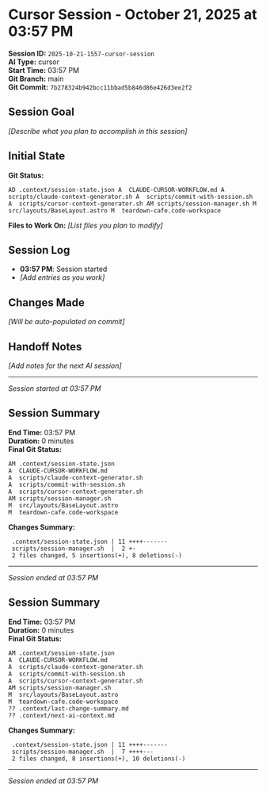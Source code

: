 # Cursor Session - October 21, 2025 at 03:57 PM

**Session ID:** `2025-10-21-1557-cursor-session`  
**AI Type:** cursor  
**Start Time:** 03:57 PM  
**Git Branch:** main  
**Git Commit:** `7b278324b942bcc11bbad5b846d86e426d3ee2f2`  

## Session Goal
*[Describe what you plan to accomplish in this session]*

## Initial State
**Git Status:**
```
AD .context/session-state.json A  CLAUDE-CURSOR-WORKFLOW.md A  scripts/claude-context-generator.sh A  scripts/commit-with-session.sh A  scripts/cursor-context-generator.sh AM scripts/session-manager.sh M  src/layouts/BaseLayout.astro M  teardown-cafe.code-workspace 
```

**Files to Work On:**
*[List files you plan to modify]*

## Session Log
- **03:57 PM**: Session started
- *[Add entries as you work]*

## Changes Made
*[Will be auto-populated on commit]*

## Handoff Notes
*[Add notes for the next AI session]*

---
*Session started at 03:57 PM*

## Session Summary
**End Time:** 03:57 PM  
**Duration:** 0 minutes  
**Final Git Status:**
```
AM .context/session-state.json
A  CLAUDE-CURSOR-WORKFLOW.md
A  scripts/claude-context-generator.sh
A  scripts/commit-with-session.sh
A  scripts/cursor-context-generator.sh
AM scripts/session-manager.sh
M  src/layouts/BaseLayout.astro
M  teardown-cafe.code-workspace
```

**Changes Summary:**
```
 .context/session-state.json | 11 ++++-------
 scripts/session-manager.sh  |  2 +-
 2 files changed, 5 insertions(+), 8 deletions(-)
```

---
*Session ended at 03:57 PM*

## Session Summary
**End Time:** 03:57 PM  
**Duration:** 0 minutes  
**Final Git Status:**
```
AM .context/session-state.json
A  CLAUDE-CURSOR-WORKFLOW.md
A  scripts/claude-context-generator.sh
A  scripts/commit-with-session.sh
A  scripts/cursor-context-generator.sh
AM scripts/session-manager.sh
M  src/layouts/BaseLayout.astro
M  teardown-cafe.code-workspace
?? .context/last-change-summary.md
?? .context/next-ai-context.md
```

**Changes Summary:**
```
 .context/session-state.json | 11 ++++-------
 scripts/session-manager.sh  |  7 ++++---
 2 files changed, 8 insertions(+), 10 deletions(-)
```

---
*Session ended at 03:57 PM*
